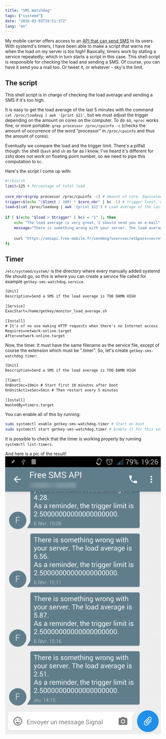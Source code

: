 ```yaml
---
title: "SMS Watchdog"
tags: ["systemd"]
date: "2016-03-03T19:51:37Z"
lang: "en"
---
```


My mobile carrier offers access to an [API that can send SMS](https://mobile.free.fr/moncompte/) to its users. With systemd's timers, I have been able to make a script that warns me when the load on my server is too high!
Basically, timers work by stating a service repeatedly; which in turn starts a script in this case.
This shell script is responsible for checking the load and sending a SMS. Of course, you can have it send you a mail too. Or tweet it, or whatever - sky's the limit.

## The script
This shell script is in charge of checking the load average and sending a SMS if it's too high.

It is easy to get the load average of the last 5 minutes with the command `cat /proc/loadavg | awk '{print $2}'`, but we must adjust the trigger depending on the amount on cores on the computer. To do so, `nproc` works fine, or more portable: `grep processor /proc/cpuinfo -c` (checks the amount of occurrence of the word "processor" in `/proc/cpuinfo` and thus the amount of cores).

Eventually we compare the load and the trigger limit. There's a pitfall though: the shell (`bash` and `sh` as far as I know, I've heard it's different for zsh) does not work on floating point number, so we need to pipe this computation to `bc`.

Here's the script I come up with:
```sh
#!/bin/sh
limit=125 # Percentage of total load

core_nbr=$(grep processor /proc/cpuinfo -c) # Amount of core. Equivalent to $(nproc) but more portable
trigger=$(echo "($limit / 100) * $core_nbr" | bc -l) # trigger limit, which depends of how many cores you have
load=$(cat /proc/loadavg | awk '{print $1}') # Load average of the last minute

if [ $(echo "$load > $trigger" | bc) = "1" ]; then
	echo "The load average is very great, I should send you an e-mail"
	message="There is something wrong with your server. The load average is $load.%0D%0AAs a reminder, the trigger limit is $trigger." # %0D%0A is a line break

	curl "https://smsapi.free-mobile.fr/sendmsg?user=secret&pass=secret&msg=$message"
fi
```

## Timer

`/etc/systemd/system/` is the directory where every manually added systemd file should go, so this is where you can create a service file called for example `getkey-sms-watchdog.service`.
```
[Unit]
Description=Send a SMS if the load average is TOO DAMN HIGH

[Service]
ExecStart=/home/getkey/monitor_load_average.sh

[Install]
# It's of no use making HTTP requests when there's no Internet access
Requires=network-online.target
After=network-online.target
```

Now, the timer. It must have the same filename as the service file, except of course the extension which must be ".timer". So, let's create `getkey-sms-watchdog.timer`:
```
[Unit]
Description=Send a SMS if the load average is TOO DAMN HIGH

[Timer]
OnBootSec=10min # Start first 10 minutes after boot
OnUnitActiveSec=5min # Then restart every 5 minutes

[Install]
WantedBy=timers.target
```

You can enable all of this by running:
```sh
sudo systemctl enable getkey-sms-watchdog.timer # Start on boot
sudo systemctl start getkey-sms-watchdog.timer # Enable it for this session, too
```

It is possible to check that the timer is working properly by running `systemctl list-timers`.


And here is a pic of the result!
![sms conversation screenshot](sms_watchdog_screenshot.png "During a pretty intensive compilation!")
